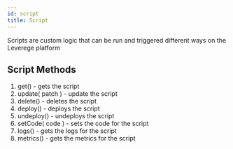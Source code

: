 ```yaml
---
id: script
title: Script
---
```


Scripts are custom logic that can be run and triggered different ways on the Leverege platform

## Script Methods

1. get() - gets the script
2. update( patch ) - update the script
3. delete() - deletes the script
4. deploy() - deploys the script
5. undeploy() - undeploys the script
6. setCode( code ) -  sets the code for the script
7. logs() - gets the logs for the script
8. metrics() - gets the metrics for the script
